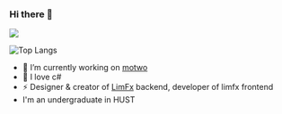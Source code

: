 ### Hi there 👋

<a href="https://github.com/Chronostasys">
  <img src="https://github-readme-stats.vercel.app/api?username=Chronostasys&show_icons=true&theme=dracula" />
</a> 


![Top Langs](https://github-readme-stats.vercel.app/api/top-langs/?username=Chronostasys)


- 🔭 I’m currently working on [motwo](https://www.motwo.cn)
- 🎉 I love c#
- ⚡ Designer & creator of [LimFx](https://www.limfx.pro) backend, developer of limfx frontend
- I'm an undergraduate in HUST



